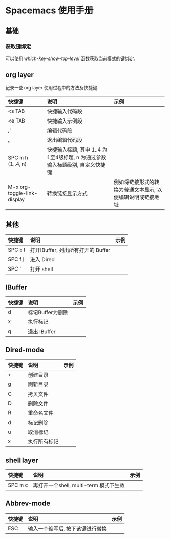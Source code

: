 # Spacemacs 使用手册 #

## 基础 ##

### 获取键绑定 ###

可以使用 *which-key-show-top-level* 函数获取当前模式的键绑定.

## org layer ##

记录一些 org layer 使用过程中的方法及快捷键.

| 快捷键 | 说明 | 示例 |
|:--|:--|:--|
| <s TAB | 快捷输入代码段 |  |
| <e TAB | 快捷输入示例段 |  |
| ,' | 编辑代码段 |  |
| ,, | 退出编辑代码段 |  |
| SPC m h (1..4, n) | 快捷输入标题, 其中 1..4 为1至4级标题, n 为通过参数输入标题级别, 自定义快捷键 |  |
| M-x org-toggle-link-display | 转换链接显示方式 | 例如将链接形式的转换为普通文本显示, 以便编辑说明或链接地址 |

## 其他 ##

| 快捷键 | 说明 | 示例 |
|:--|:--|:--|
| SPC b I | 打开IBuffer, 列出所有打开的 Buffer | |
| SPC f j | 进入 Dired | |
| SPC ' | 打开 shell | |

## IBuffer ##

| 快捷键 | 说明 | 示例 |
|:--|:--|:--|
| d | 标记Buffer为删除 | |
| x | 执行标记 | |
| q | 退出 IBuffer | |

## Dired-mode ##

| 快捷键 | 说明 | 示例 |
|:--|:--|:--|
| + | 创建目录 | |
| g | 刷新目录 | |
| C | 拷贝文件 | |
| D | 删除文件 | |
| R | 重命名文件 | |
| d | 标记删除 | |
| u | 取消标记 | |
| x | 执行所有标记 | |

## shell layer ##

| 快捷键 | 说明 | 示例 |
|:--|:--|:--|
| SPC m c | 再打开一个shell, multi-term 模式下生效 | |

## Abbrev-mode ##

| 快捷键 | 说明 | 示例 |
|:--|:--|:--|
| ESC | 输入一个缩写后, 按下该键进行替换 | |
